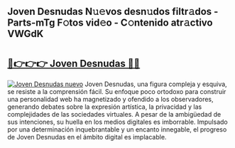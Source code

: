## Joven Desnudas N𝚞𝚎vos desn𝚞dos filtr𝚊dos - Parts-mTg F𝚘tos vid𝚎o - C𝚘ntenido atr𝚊ctivo VWGdK

# <h2><a href="http://mbdqtk.tromn.icu/?c=Joven+Desnudas">🔗👉👉👉 Joven Desnudas 🔗🔗</a></h2>

[![Joven Desnudas nuevo](https://i.imgur.com/pEAQMta.gif)](http://mbdqtk.tromn.icu/?c=Joven+Desnudas)
Joven Desnudas, una figura compleja y esquiva, se resiste a la comprensión fácil. Su enfoque poco ortodoxo para construir una personalidad web ha magnetizado y ofendido a los observadores, generando debates sobre la expresión artística, la privacidad y las complejidades de las sociedades virtuales. A pesar de la ambigüedad de sus intenciones, su huella en los medios digitales es imborrable. Impulsado por una determinación inquebrantable y un encanto innegable, el progreso de Joven Desnudas en el ámbito digital es implacable.
